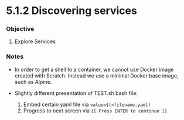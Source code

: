 # 5.1.2 Discovering services

### Objective
1. Explore Services

### Notes
- In order to get a shell to a container, we cannot use Docker image created with Scratch. Instead we use a minimal Docker base image, such as Alpine.

- Slightly different presentation of TEST.sh bash file:
  1. Embed certain yaml file via `value=$(<filename.yaml)`
  2. Progress to next screen via `[[ Press ENTER to continue ]]`

